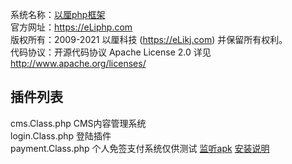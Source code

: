 系统名称：[以厘php框架](https://eLiphp.com)  
官方网址：https://eLiphp.com  
版权所有：2009-2021 以厘科技 (https://eLikj.com) 并保留所有权利。   
代码协议：开源代码协议 Apache License 2.0 详见 http://www.apache.org/licenses/  

## 插件列表
cms.Class.php CMS内容管理系统  
login.Class.php 登陆插件  
payment.Class.php 个人免签支付系统仅供测试 
[监听apk](https://elikj.com/19.html) [安装说明](https://elikj.com/20.html)   

